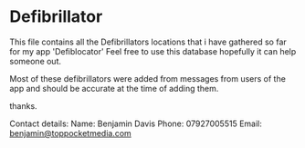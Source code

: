 # Defibrillator

This file contains all the Defibrillators locations that i have gathered so far for my app 'Defiblocator'
Feel free to use this database hopefully it can help someone out.

Most of these defibrillators were added from messages from users of the app and should be accurate at the time of adding them.

thanks.

Contact details:
Name: Benjamin Davis
Phone: 07927005515
Email: benjamin@toppocketmedia.com